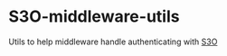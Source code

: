 # S3O-middleware-utils
Utils to help middleware handle authenticating with [S3O](http://s3o.ft.com/docs)
